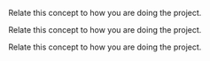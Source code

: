 <panel type="warning" header="`W11.6a` Can explain SDLC process models :star::star:" expanded no-close>
  <include src="../../book/processModels/introduction/what/full.md" />
<!-- TODO: add evidence -->
</panel>

<panel type="warning" header="`W11.6b` Can explain sequential models :star::star:" expanded no-close>
  <include src="../../book/processModels/introduction/sequentialModels/full.md" />
  <panel header=":dart: Evidence" expanded>

Relate this concept to how you are doing the project.

  </panel>
</panel>


<panel type="warning" header="`W11.6c` Can explain iterative models :star::star:" expanded no-close>
  <include src="../../book/processModels/introduction/iterativeModels/full.md" />
  <panel header=":dart: Evidence" expanded>

Relate this concept to how you are doing the project.

  </panel>
</panel>

<panel type="warning" header="`W11.6d` Can explain agile models :star::star:" expanded no-close>
  <include src="../../book/processModels/introduction/agileModels/full.md" />
  <panel header=":dart: Evidence" expanded>

Relate this concept to how you are doing the project.

  </panel>
</panel>
